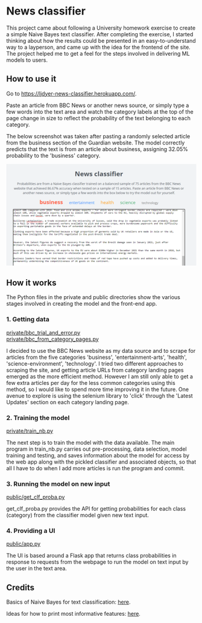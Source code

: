 # News classifier

This project came about following a University homework exercise to create a simple Naive Bayes text classifier. After completing the exercise, I started thinking about how the results could be presented in an easy-to-understand way to a layperson, and came up with the idea for the frontend of the site. The project helped me to get a feel for the steps involved in delivering ML models to users.

## How to use it

Go to https://ljdyer-news-classifier.herokuapp.com/.

Paste an article from BBC News or another news source, or simply type a few words into the text area and watch the category labels at the top of the page change in size to reflect the probability of the text belonging to each category.

The below screenshot was taken after pasting a randomly selected article from the business section of the Guardian website. The model correctly predicts that the text is from an article about business, assigning 32.05% probability to the 'business' category.

<a href="https://ljdyer-news-classifier.herokuapp.com/"><img src="readme-img/news-classifier-screenshot.PNG"></img></a>

## How it works

The Python files in the private and public directories show the various stages involved in creating the model and the front-end app.

### 1. Getting data

[private/bbc_trial_and_error.py](private/bbc_trial_and_error.py)<br>[private/bbc_from_category_pages.py](private/bbc_from_category_pages.py)

I decided to use the BBC News website as my data source and to scrape for articles from the five categories 'business', 'entertainment-arts', 'health', 'science-environment', 'technology'. I tried two different approaches to scraping the site, and getting article URLs from category landing pages emerged as the more efficient method. However I am still only able to get a few extra articles per day for the less common categories using this method, so I would like to spend more time improving it in the future. One avenue to explore is using the selenium library to 'click' through the 'Latest Updates' section on each category landing page.

### 2. Training the model

[private/train_nb.py](private/train_nb.py)

The next step is to train the model with the data available. The main program in train_nb.py carries out pre-processing, data selection, model training and testing, and saves information about the model for access by the web app along with the pickled classifier and associated objects, so that all I have to do when I add more articles is run the program and commit.

### 3. Running the model on new input

[public/get_clf_proba.py](public/get_clf_proba.py)

get_clf_proba.py provides the API for getting probabilities for each class (category) from the classifier model given new text input.

### 4. Providing a UI

[public/app.py](public/app.py)

The UI is based around a Flask app that returns class probabilities in response to requests from the webpage to run the model on text input by the user in the text area.

## Credits

Basics of Naive Bayes for text classification: [here](https://medium.com/@eiki1212/natural-language-processing-naive-bayes-classification-in-python-e934365cf40c).

Ideas for how to print most informative features: [here](https://stackoverflow.com/questions/11116697/how-to-get-most-informative-features-for-scikit-learn-classifiers).
